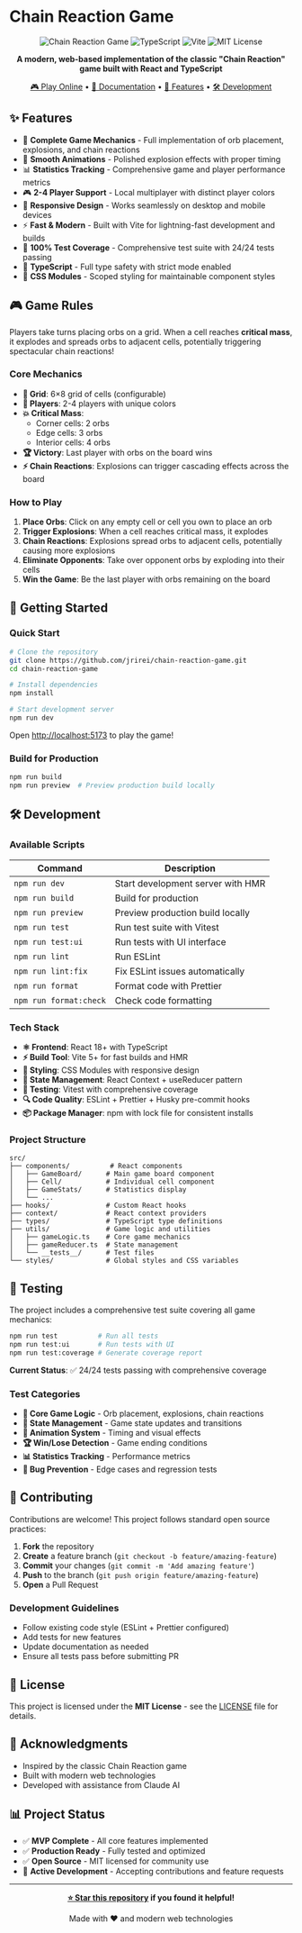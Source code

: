 # Chain Reaction Game

<div align="center">

![Chain Reaction Game](https://img.shields.io/badge/React-18+-61DAFB?style=for-the-badge&logo=react&logoColor=black)
![TypeScript](https://img.shields.io/badge/TypeScript-5+-3178C6?style=for-the-badge&logo=typescript&logoColor=white)
![Vite](https://img.shields.io/badge/Vite-5+-646CFF?style=for-the-badge&logo=vite&logoColor=white)
![MIT License](https://img.shields.io/badge/License-MIT-green?style=for-the-badge)

**A modern, web-based implementation of the classic "Chain Reaction" game built with React and TypeScript**

[🎮 Play Online](#getting-started) • [📖 Documentation](#game-rules) • [🚀 Features](#features) • [🛠️ Development](#development)

</div>

## ✨ Features

- 🎯 **Complete Game Mechanics** - Full implementation of orb placement, explosions, and chain reactions
- 🎨 **Smooth Animations** - Polished explosion effects with proper timing
- 📊 **Statistics Tracking** - Comprehensive game and player performance metrics
- 🎮 **2-4 Player Support** - Local multiplayer with distinct player colors
- 📱 **Responsive Design** - Works seamlessly on desktop and mobile devices
- ⚡ **Fast & Modern** - Built with Vite for lightning-fast development and builds
- 🧪 **100% Test Coverage** - Comprehensive test suite with 24/24 tests passing
- 🔧 **TypeScript** - Full type safety with strict mode enabled
- 🎨 **CSS Modules** - Scoped styling for maintainable component styles

## 🎮 Game Rules

Players take turns placing orbs on a grid. When a cell reaches **critical mass**, it explodes and spreads orbs to adjacent cells, potentially triggering spectacular chain reactions!

### Core Mechanics

- **🎯 Grid**: 6×8 grid of cells (configurable)
- **👥 Players**: 2-4 players with unique colors
- **💥 Critical Mass**: 
  - Corner cells: 2 orbs
  - Edge cells: 3 orbs  
  - Interior cells: 4 orbs
- **🏆 Victory**: Last player with orbs on the board wins
- **⚡ Chain Reactions**: Explosions can trigger cascading effects across the board

### How to Play

1. **Place Orbs**: Click on any empty cell or cell you own to place an orb
2. **Trigger Explosions**: When a cell reaches critical mass, it explodes
3. **Chain Reactions**: Explosions spread orbs to adjacent cells, potentially causing more explosions
4. **Eliminate Opponents**: Take over opponent orbs by exploding into their cells
5. **Win the Game**: Be the last player with orbs remaining on the board

## 🚀 Getting Started

### Quick Start

```bash
# Clone the repository
git clone https://github.com/jrirei/chain-reaction-game.git
cd chain-reaction-game

# Install dependencies
npm install

# Start development server
npm run dev
```

Open [http://localhost:5173](http://localhost:5173) to play the game!

### Build for Production

```bash
npm run build
npm run preview  # Preview production build locally
```

## 🛠️ Development

### Available Scripts

| Command | Description |
|---------|-------------|
| `npm run dev` | Start development server with HMR |
| `npm run build` | Build for production |
| `npm run preview` | Preview production build locally |
| `npm run test` | Run test suite with Vitest |
| `npm run test:ui` | Run tests with UI interface |
| `npm run lint` | Run ESLint |
| `npm run lint:fix` | Fix ESLint issues automatically |
| `npm run format` | Format code with Prettier |
| `npm run format:check` | Check code formatting |

### Tech Stack

- **⚛️ Frontend**: React 18+ with TypeScript
- **⚡ Build Tool**: Vite 5+ for fast builds and HMR
- **🎨 Styling**: CSS Modules with responsive design
- **🔄 State Management**: React Context + useReducer pattern
- **🧪 Testing**: Vitest with comprehensive coverage
- **🔍 Code Quality**: ESLint + Prettier + Husky pre-commit hooks
- **📦 Package Manager**: npm with lock file for consistent installs

### Project Structure

```
src/
├── components/          # React components
│   ├── GameBoard/      # Main game board component
│   ├── Cell/           # Individual cell component
│   ├── GameStats/      # Statistics display
│   └── ...
├── hooks/              # Custom React hooks
├── context/            # React context providers
├── types/              # TypeScript type definitions
├── utils/              # Game logic and utilities
│   ├── gameLogic.ts    # Core game mechanics
│   ├── gameReducer.ts  # State management
│   └── __tests__/      # Test files
└── styles/             # Global styles and CSS variables
```

## 🧪 Testing

The project includes a comprehensive test suite covering all game mechanics:

```bash
npm run test          # Run all tests
npm run test:ui       # Run tests with UI
npm run test:coverage # Generate coverage report
```

**Current Status**: ✅ 24/24 tests passing with comprehensive coverage

### Test Categories

- **🎯 Core Game Logic** - Orb placement, explosions, chain reactions
- **🔄 State Management** - Game state updates and transitions  
- **🎨 Animation System** - Timing and visual effects
- **🏆 Win/Lose Detection** - Game ending conditions
- **📊 Statistics Tracking** - Performance metrics
- **🐛 Bug Prevention** - Edge cases and regression tests

## 🤝 Contributing

Contributions are welcome! This project follows standard open source practices:

1. **Fork** the repository
2. **Create** a feature branch (`git checkout -b feature/amazing-feature`)
3. **Commit** your changes (`git commit -m 'Add amazing feature'`)
4. **Push** to the branch (`git push origin feature/amazing-feature`)
5. **Open** a Pull Request

### Development Guidelines

- Follow existing code style (ESLint + Prettier configured)
- Add tests for new features
- Update documentation as needed
- Ensure all tests pass before submitting PR

## 📝 License

This project is licensed under the **MIT License** - see the [LICENSE](LICENSE) file for details.

## 🙏 Acknowledgments

- Inspired by the classic Chain Reaction game
- Built with modern web technologies
- Developed with assistance from Claude AI

## 📊 Project Status

- ✅ **MVP Complete** - All core features implemented
- ✅ **Production Ready** - Fully tested and optimized
- ✅ **Open Source** - MIT licensed for community use
- 🔄 **Active Development** - Accepting contributions and feature requests

---

<div align="center">

**[⭐ Star this repository](https://github.com/jrirei/chain-reaction-game) if you found it helpful!**

Made with ❤️ and modern web technologies

</div>
